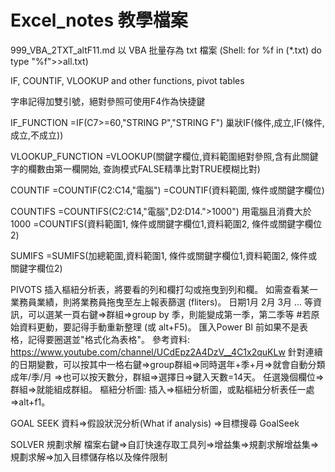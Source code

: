 # Excel_notes 教學檔案
999_VBA_2TXT_altF11.md 以 VBA 批量存為 txt 檔案 (Shell: for %f in (*.txt) do type "%f">>all.txt)     

IF, COUNTIF, VLOOKUP and other functions, pivot tables

字串記得加雙引號，絕對參照可使用F4作為快捷鍵

IF_FUNCTION
=IF(C7>=60,"STRING P","STRING F") 
巢狀IF(條件,成立,IF(條件,成立,不成立))

VLOOKUP_FUNCTION
=VLOOKUP(關鍵字欄位,資料範圍絕對參照,含有此關鍵字的欄數由第一欄開始, 查詢模式FALSE精準比對TRUE模糊比對)

COUNTIF
=COUNTIF(C2:C14,"電腦")
=COUNTIF(資料範圍, 條件或關鍵字欄位)

COUNTIFS
=COUNTIFS(C2:C14,"電腦",D2:D14.">1000") 用電腦且消費大於1000
=COUNTIFS(資料範圍1, 條件或關鍵字欄位1,資料範圍2, 條件或關鍵字欄位2)

SUMIFS
=SUMIFS(加總範圍,資料範圍1, 條件或關鍵字欄位1,資料範圍2, 條件或關鍵字欄位2)

PIVOTS
插入樞紐分析表，將要看的列和欄打勾或拖曳到列和欄。
如需查看某一業務員業績，則將業務員拖曳至左上報表篩選 (fliters)。
日期1月 2月 3月 ... 等資訊，可以選某一頁右鍵=>群組=>group by 季，則能變成第一季，第二季等
#若原始資料更動，要記得手動重新整理 (或 alt+F5)。
匯入Power BI 前如果不是表格，記得要圈選並"格式化為表格"。
參考資料: https://www.youtube.com/channel/UCdEpz2A4DzV__4C1x2quKLw
針對連續的日期變數，可以按其中一格右鍵=>group群組=>同時選年+季+月=>就會自動分類成年/季/月
=>也可以按天數分，群組=>選擇日=>鍵入天數=14天。
任選幾個欄位=>群組=>就能組成群組。
樞紐分析圖: 
插入=>樞紐分析圖，或點樞紐分析表任一處=>alt+f1。

GOAL SEEK
資料=>假設狀況分析(What if analysis)
=>目標搜尋 GoalSeek

SOLVER 規劃求解
檔案右鍵=>自訂快速存取工具列=>增益集=>規劃求解增益集=>規劃求解=>加入目標儲存格以及條件限制

